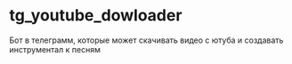 # tg_youtube_dowloader
Бот в телеграмм, которые может скачивать видео с ютуба и создавать инструментал к песням
